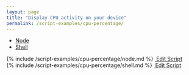 ```yaml
---
layout: page
title: "Display CPU activity on your device"
permalink: /script-examples/cpu-percentage/
---
```


<!-- Nav tabs -->
<ul class="nav nav-tabs code-nav-tabs" role="tablist">

  <li class="nav-item">
    <a class="nav-link active node-language" id="cpu-percentage-node-tab" data-toggle="tab" href="#cpu-percentage-node" role="tab" aria-controls="cpu-percentage-node" aria-selected="false">Node</a>
  </li>

  <li class="nav-item">
    <a class="nav-link shell-language" id="cpu-percentage-shell-tab" data-toggle="tab" href="#cpu-percentage-shell" role="tab" aria-controls="cpu-percentage-shell" aria-selected="false">Shell</a>
  </li>

</ul>

<!-- Tab panes -->
<div class="tab-content">

<!-- Node code -->
<div class="code active tab-pane" id="cpu-percentage-node" role="tabpanel" aria-labelledby="cpu-percentage-node-tab" markdown="1">
{% include /script-examples/cpu-percentage/node.md %}
<!-- copy button -->
<a class="btn btn-sm copy-action" data-toggle="tooltip" data-placement="top" title="copy"  onclick="copyToClipBoard('cpu-percentage-node')"><i class="fa fa-copy"></i></a>
<!-- edit button -->
<a class="btn btn-sm edit-action"  href="https://github.com/DasKeyboard/Daskeyboard.io/blob/master/_includes/script-examples/cpu-percentage/node.md"><i class="fa fa-pencil"></i>&nbsp;Edit Script</a>
</div>


<!-- Shell code -->
<div class="code tab-pane" id="cpu-percentage-shell" role="tabpanel" aria-labelledby="cpu-percentage-shell-tab" markdown="1">
{% include /script-examples/cpu-percentage/shell.md %}
<!-- copy button -->
<a class="btn btn-sm copy-action" data-toggle="tooltip" data-placement="top" title="copy"  onclick="copyToClipBoard('cpu-percentage-shell')"><i class="fa fa-copy"></i></a>
<!-- edit button -->
<a class="btn btn-sm edit-action"  href="https://github.com/DasKeyboard/Daskeyboard.io/blob/master/_includes/script-examples/cpu-percentage/shell.md"><i class="fa fa-pencil"></i>&nbsp;Edit Script</a>
</div>

</div>